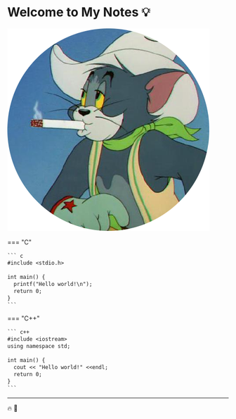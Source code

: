 # Welcome to My Notes :bulb:


![loading...](./images/dp-photoaidcom-cropped.jpeg)

=== "C"

    ``` c
    #include <stdio.h>

    int main() {
      printf("Hello world!\n");
      return 0;
    }
    ```

=== "C++"

    ``` c++
    #include <iostream>
    using namespace std;

    int main() {
      cout << "Hello world!" <<endl;
      return 0;
    }
    ```


---

🔥 🚀
